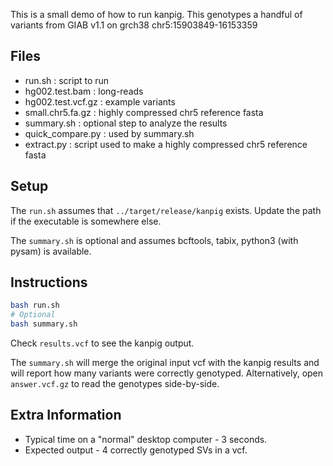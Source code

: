 This is a small demo of how to run kanpig.
This genotypes a handful of variants from GIAB v1.1 on grch38 chr5:15903849-16153359 

Files
-----
- run.sh : script to run 
- hg002.test.bam : long-reads
- hg002.test.vcf.gz : example variants
- small.chr5.fa.gz : highly compressed chr5 reference fasta
- summary.sh : optional step to analyze the results
- quick_compare.py : used by summary.sh
- extract.py : script used to make a highly compressed chr5 reference fasta

Setup
-----
The `run.sh` assumes that `../target/release/kanpig` exists. Update the path if the executable is somewhere else.

The `summary.sh` is optional and assumes bcftools, tabix, python3 (with pysam) is available.

Instructions
------------
```bash
bash run.sh
# Optional
bash summary.sh
```

Check `results.vcf` to see the kanpig output. 

The `summary.sh` will merge the original input vcf with the kanpig results and will report how many variants 
were correctly genotyped. Alternatively, open `answer.vcf.gz` to read the genotypes side-by-side.

Extra Information
-----------------
- Typical time on a "normal" desktop computer - 3 seconds.
- Expected output - 4 correctly genotyped SVs in a vcf.

